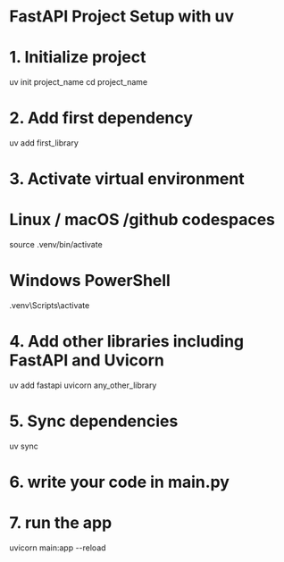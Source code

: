 # FastAPI Project Setup with uv


# 1. Initialize project
uv init project_name
cd project_name

# 2. Add first dependency
uv add first_library

# 3. Activate virtual environment
# Linux / macOS /github codespaces
source .venv/bin/activate
# Windows PowerShell
.venv\Scripts\activate

# 4. Add other libraries including FastAPI and Uvicorn
uv add fastapi uvicorn any_other_library

# 5. Sync dependencies
uv sync

# 6. write your code in main.py

# 7. run the app
uvicorn main:app --reload

